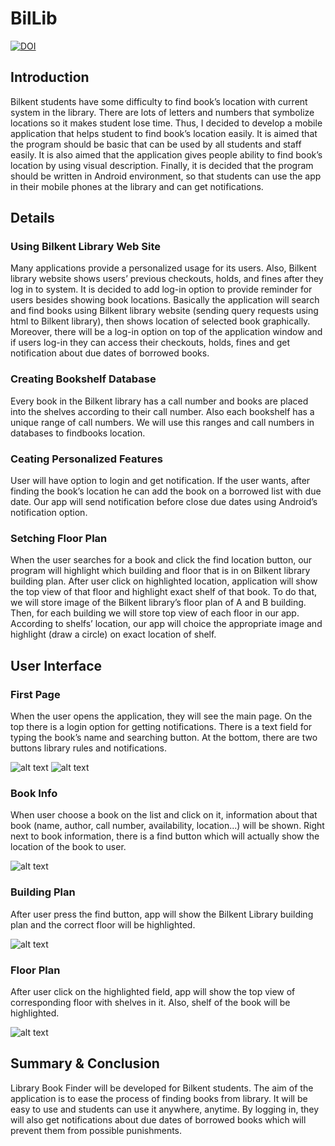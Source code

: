 # BilLib
[![DOI](https://zenodo.org/badge/DOI/10.5281/zenodo.2528653.svg)](https://doi.org/10.5281/zenodo.2528653)

##  Introduction 
Bilkent  students  have  some  difficulty  to  find  book’s location with  current system  in  the  library.  There  are  lots  of  letters  and  numbers  that  symbolize  locations  so  it  makes  student lose time.  Thus,  I  decided  to  develop  a  mobile  application  that  helps  student  to  find  book’s  location easily.  It is aimed that  the  program should  be  basic  that  can  be  used  by  all  students  and  staff  easily.  It is also aimed that  the  application  gives  people  ability  to  find  book’s  location  by  using  visual  description.  Finally, it is  decided  that  the  program  should  be  written  in  Android  environment,  so  that  students  can  use  the  app  in  their  mobile  phones  at  the  library  and  can  get  notifications.

## Details
<h3> Using  Bilkent  Library  Web  Site </h3>

   Many  applications  provide  a  personalized  usage  for  its  users.  Also,  Bilkent  library  website  shows  users’  previous  checkouts,  holds,  and  fines  after  they  log  in  to  system.  It is  decided  to  add  log-in  option  to  provide  reminder  for  users  besides  showing  book  locations.  Basically  the  application  will  search  and  find  books  using  Bilkent  library  website  (sending  query  requests  using  html  to  Bilkent  library),  then  shows  location  of  selected  book  graphically.  Moreover,  there  will  be  a  log-in  option  on  top  of  the  application  window  and  if  users  log-in  they  can  access  their  checkouts,  holds,  fines  and  get  notification  about  due  dates  of  borrowed  books. 

<h3 >Creating  Bookshelf  Database </h3> 

   Every  book  in  the  Bilkent  library  has  a  call  number  and  books  are  placed  into  the  shelves  according  to  their  call  number.  Also  each  bookshelf  has  a  unique  range  of  call  numbers.  We  will  use  this  ranges  and  call  numbers  in  databases  to  findbooks  location. 
   
<h3 >Ceating  Personalized  Features </h3> 

   User  will  have  option  to  login  and  get  notification.  If  the  user  wants,  after  finding  the  book’s  location  he  can  add  the  book  on  a  borrowed  list  with  due  date.  Our  app  will  send  notification  before  close  due  dates  using  Android’s  notification  option. 
   
<h3 >Setching  Floor  Plan </h3> 

   When  the  user  searches  for  a  book  and  click  the  find  location  button,  our  program  will  highlight  which  building  and  floor  that  is  in  on  Bilkent  library  building  plan.  After  user  click  on  highlighted  location,  application  will  show  the  top  view  of  that  floor  and  highlight  exact  shelf  of  that  book.  To  do  that,  we  will  store  image  of  the  Bilkent  library’s  floor  plan  of  A  and  B  building.  Then,  for  each  building  we  will  store  top  view  of  each  floor  in  our  app.  According  to  shelfs’  location,  our  app  will  choice  the  appropriate  image  and  highlight  (draw  a  circle)  on  exact  location  of  shelf.   
   
## User  Interface   
<h3 >First  Page </h3> 

   When  the  user  opens  the  application,  they  will  see the main page.  On  the  top  there  is  a  login  option  for  getting  notifications.  There  is  a  text  field  for  typing  the  book’s  name  and  searching  button.  At  the  bottom,  there  are  two  buttons  library  rules  and  notifications.
   
![alt text](https://github.com/kazimsanlav/BilLib/blob/master/Images/1.png)
![alt text](https://github.com/kazimsanlav/BilLib/blob/master/Images/6.png)
 
<h3 >Book  Info </h3> 

   When  user  choose  a  book  on  the  list  and  click  on  it,  information  about  that  book  (name,  author,  call  number,  availability,  location...)    will  be  shown.  Right  next  to  book  information,  there  is  a  find  button  which  will  actually  show  the  location  of  the  book  to  user.  
   
![alt text](https://github.com/kazimsanlav/BilLib/blob/master/Images/3.png)

<h3 >Building  Plan  </h3> 

   After  user  press  the  find  button,  app  will  show  the  Bilkent  Library  building  plan and  the  correct  floor  will  be  highlighted. 
   
![alt text](https://github.com/kazimsanlav/BilLib/blob/master/Images/4.png)

<h3 >Floor  Plan  </h3>

   After  user  click  on  the  highlighted  field,  app  will  show  the  top  view  of  corresponding  floor  with  shelves  in  it.  Also,  shelf  of  the  book  will  be  highlighted.

![alt text](https://github.com/kazimsanlav/BilLib/blob/master/Images/5.png)

##  Summary & Conclusion
Library  Book  Finder  will  be  developed  for  Bilkent  students.  The  aim  of  the  application  is  to  ease  the  process  of  finding  books  from  library. It  will  be  easy  to  use  and  students  can  use  it  anywhere,  anytime.  By  logging  in,  they  will  also  get  notifications  about  due  dates  of  borrowed  books  which  will  prevent  them  from  possible  punishments.   
